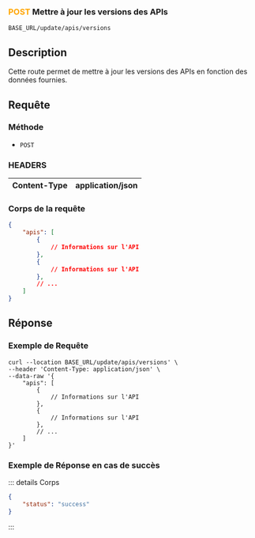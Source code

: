 ### <span style="color:orange">POST</span> Mettre à jour les versions des APIs

````
BASE_URL/update/apis/versions
````

## Description

Cette route permet de mettre à jour les versions des APIs en fonction des données fournies.

## Requête

### Méthode

- `POST`

### HEADERS

| Content-Type | application/json |
| ------------ | ----------------- |

### Corps de la requête

```json
{
    "apis": [
        {
            // Informations sur l'API
        },
        {
            // Informations sur l'API
        },
        // ...
    ]
}
```

## Réponse

### Exemple de Requête

```curl
curl --location BASE_URL/update/apis/versions' \
--header 'Content-Type: application/json' \
--data-raw '{
    "apis": [
        {
            // Informations sur l'API
        },
        {
            // Informations sur l'API
        },
        // ...
    ]
}'
```

### Exemple de Réponse en cas de succès

::: details Corps  

```json
{
    "status": "success"
}
```

:::
